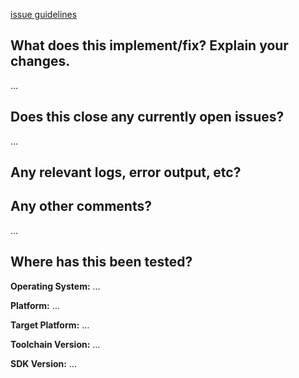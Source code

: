 [issue guidelines](https://github.com/lamah-co/it-projects-template/blob/main/.github/CONTRIBUTING.md)

<!-- Thanks for sending a pull request! Please make sure you click the link above to view the contribution guidelines, then fill out the blanks below. -->

## What does this implement/fix? Explain your changes.

…

## Does this close any currently open issues?

…

## Any relevant logs, error output, etc?

<!-- If it’s long, please paste to https://gist.github.com/ and insert the link here. -->

## Any other comments?

…

## Where has this been tested?

**Operating System:** …

**Platform:** …

**Target Platform:** …

**Toolchain Version:** …

**SDK Version:** …
